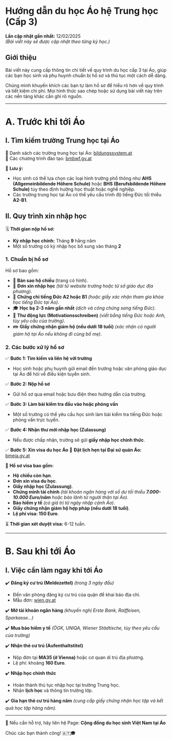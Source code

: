 # Hướng dẫn du học Áo hệ Trung học (Cấp 3)

**Lần cập nhật gần nhất:** 12/02/2025  
_(Bài viết này sẽ được cập nhật theo từng kỳ học.)_

## **Giới thiệu**

Bài viết này cung cấp thông tin chi tiết về quy trình du học cấp 3 tại Áo, giúp các bạn học sinh và phụ huynh chuẩn bị hồ sơ và thủ tục một cách dễ dàng.

Chúng mình khuyến khích các bạn tự làm hồ sơ để hiểu rõ hơn về quy trình và tiết kiệm chi phí. Mọi hình thức sao chép hoặc sử dụng bài viết này trên các nền tảng khác cần ghi rõ nguồn.

---

# **A. Trước khi tới Áo**

## **I. Tìm kiếm trường Trung học tại Áo**

🔗 Danh sách các trường trung học tại Áo: [bildungssystem.at](https://www.bildungssystem.at/)  
🔗 Các chương trình đào tạo: [bmbwf.gv.at](https://www.bmbwf.gv.at/)

📌 **Lưu ý:**

- Học sinh có thể lựa chọn các loại hình trường phổ thông như **AHS (Allgemeinbildende Höhere Schule)** hoặc **BHS (Berufsbildende Höhere Schule)** tùy theo định hướng học thuật hoặc nghề nghiệp.
- Các trường trung học tại Áo có thể yêu cầu trình độ tiếng Đức tối thiểu **A2-B1**.

## **II. Quy trình xin nhập học**

🗓 **Thời gian nộp hồ sơ:**

- **Kỳ nhập học chính:** Tháng **9** hằng năm
- Một số trường có kỳ nhập học bổ sung vào tháng **2**

### **1. Chuẩn bị hồ sơ**

Hồ sơ bao gồm:

- 📄 **Bản sao hộ chiếu** (trang có hình).
- 📝 **Đơn xin nhập học** _(tải từ website trường hoặc từ sở giáo dục địa phương)_.
- 📜 **Chứng chỉ tiếng Đức A2 hoặc B1** _(hoặc giấy xác nhận tham gia khóa học tiếng Đức tại Áo)_.
- 🎓 **Học bạ 2-3 năm gần nhất** _(dịch và công chứng sang tiếng Đức)_.
- 📩 **Thư động lực (Motivationsschreiben)** _(viết bằng tiếng Đức hoặc Anh, tùy yêu cầu của trường)_.
- 👪 **Giấy chứng nhận giám hộ (nếu dưới 18 tuổi)** _(xác nhận có người giám hộ tại Áo nếu không đi cùng bố mẹ)_.

### **2. Các bước xử lý hồ sơ**

✅ **Bước 1: Tìm kiếm và liên hệ với trường**

- Học sinh hoặc phụ huynh gửi email đến trường hoặc văn phòng giáo dục tại Áo để hỏi về điều kiện tuyển sinh.

✅ **Bước 2: Nộp hồ sơ**

- Gửi hồ sơ qua email hoặc bưu điện theo hướng dẫn của trường.

✅ **Bước 3: Làm bài kiểm tra đầu vào hoặc phỏng vấn**

- Một số trường có thể yêu cầu học sinh làm bài kiểm tra tiếng Đức hoặc phỏng vấn trực tuyến.

✅ **Bước 4: Nhận thư mời nhập học (Zulassung)**

- Nếu được chấp nhận, trường sẽ gửi **giấy nhập học chính thức**.

✅ **Bước 5: Xin visa du học Áo** 📅 **Đặt lịch hẹn tại Đại sứ quán Áo:** [bmeia.gv.at](https://www.bmeia.gv.at/)

📜 **Hồ sơ visa bao gồm:**

- **Hộ chiếu còn hạn**.
- **Đơn xin visa du học**.
- **Giấy nhập học (Zulassung)**.
- **Chứng minh tài chính** _(tài khoản ngân hàng với số dư tối thiểu **7.000-10.000 Euro/năm** hoặc bảo lãnh từ người thân tại Áo)_.
- **Bảo hiểm y tế** _(có giá trị từ ngày nhập cảnh Áo)_.
- **Giấy chứng nhận giám hộ hợp pháp (nếu dưới 18 tuổi)**.
- **Lệ phí visa: 150 Euro**.

⏳ **Thời gian xét duyệt visa:** 6-12 tuần.

---

# **B. Sau khi tới Áo**

## **I. Việc cần làm ngay khi tới Áo**

✔️ **Đăng ký cư trú (Meldezettel)** _(trong 3 ngày đầu)_

- Đến văn phòng đăng ký cư trú của quận để khai báo địa chỉ.
- Mẫu đơn: [wien.gv.at](https://www.wien.gv.at/meldetermin/internet/Startseite.aspx)

✔️ **Mở tài khoản ngân hàng** _(khuyến nghị Erste Bank, Raiffeisen, Sparkasse...)_

✔️ **Mua bảo hiểm y tế** _(ÖGK, UNIQA, Wiener Städtische, tùy theo yêu cầu của trường)_

✔️ **Nhận thẻ cư trú (Aufenthaltstitel)**

- Nộp đơn tại **MA35 (ở Vienna)** hoặc cơ quan di trú địa phương.
- Lệ phí: khoảng **160 Euro**.

✔️ **Nhập học chính thức**

- Hoàn thành thủ tục nhập học tại trường Trung học.
- Nhận **lịch học** và thông tin trường lớp.

✔️ **Gia hạn thẻ cư trú hàng năm** _(cung cấp giấy chứng nhận học tập và kết quả học tập hàng năm)._

---

💬 Nếu cần hỗ trợ, hãy liên hệ Page: **Cộng đồng du học sinh Việt Nam tại Áo**

Chúc các bạn thành công! 🇦🇹🎓